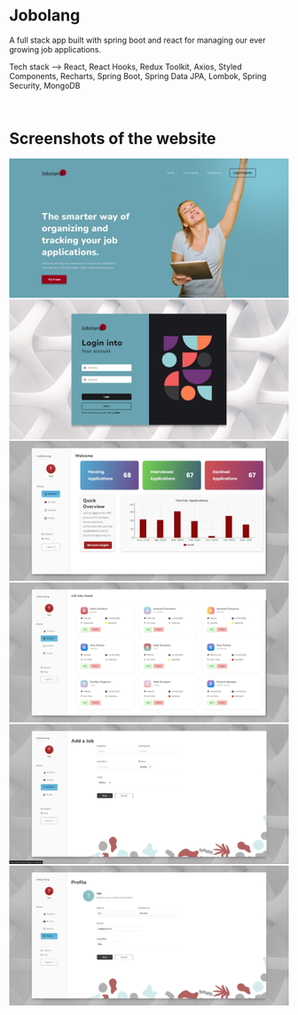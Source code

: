 <h1>Jobolang </h1>
  
<p>A full stack app built with spring boot and react for managing our ever growing job applications. </p>
  
 <p>
Tech stack -–> React, React Hooks, Redux Toolkit, Axios, Styled Components, Recharts, Spring Boot, Spring Data JPA, Lombok, Spring Security, MongoDB
</p>
 
 </br>
 <h1>
 Screenshots of the website
 </h1>
 <img src="./screenshots/image-1.jpg" alt="Image didn't load ! Right click and open image in new tab">
 <img src="./screenshots/image-2.jpg"  alt="Image didn't load ! Right click and open image in new tab">
 <img src="./screenshots/image-3.jpg"  alt="Image didn't load ! Right click and open image in new tab">
 <img src="./screenshots/image-4.jpg"  alt="Image didn't load ! Right click and open image in new tab">
 <img src="./screenshots/image-5.jpg"  alt="Image didn't load ! Right click and open image in new tab">
 <img src="./screenshots/image-6.jpg"  alt="Image didn't load ! Right click and open image in new tab">
